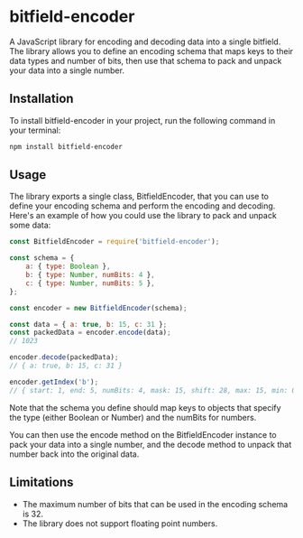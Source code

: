 # bitfield-encoder

A JavaScript library for encoding and decoding data into a single bitfield. The library allows you to define an encoding schema that maps keys to their data types and number of bits, then use that schema to pack and unpack your data into a single number.

## Installation

To install bitfield-encoder in your project, run the following command in your terminal:

```bash
npm install bitfield-encoder
```

## Usage

The library exports a single class, BitfieldEncoder, that you can use to define your encoding schema and perform the encoding and decoding. Here's an example of how you could use the library to pack and unpack some data:

```javascript
const BitfieldEncoder = require('bitfield-encoder');

const schema = {
	a: { type: Boolean },
	b: { type: Number, numBits: 4 },
	c: { type: Number, numBits: 5 },
};

const encoder = new BitfieldEncoder(schema);

const data = { a: true, b: 15, c: 31 };
const packedData = encoder.encode(data);
// 1023

encoder.decode(packedData);
// { a: true, b: 15, c: 31 }

encoder.getIndex('b');
// { start: 1, end: 5, numBits: 4, mask: 15, shift: 28, max: 15, min: 0, type: Number }
```

Note that the schema you define should map keys to objects that specify the type (either Boolean or Number) and the numBits for numbers.

You can then use the encode method on the BitfieldEncoder instance to pack your data into a single number, and the decode method to unpack that number back into the original data.

## Limitations

- The maximum number of bits that can be used in the encoding schema is 32.
- The library does not support floating point numbers.
